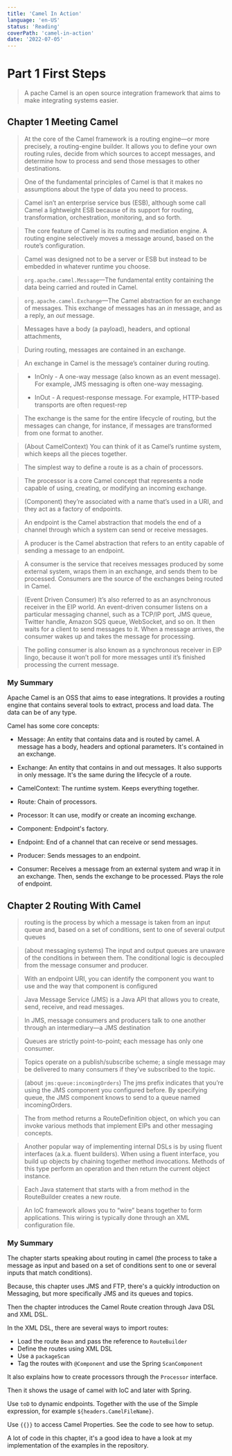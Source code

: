 ```yaml
---
title: 'Camel In Action'
language: 'en-US'
status: 'Reading'
coverPath: 'camel-in-action'
date: '2022-07-05'
---
```


# Part 1 First Steps

> A pache Camel is an open source integration framework that aims to make integrating systems easier.

## Chapter 1 Meeting Camel

> At the core of the Camel framework is a routing engine—or more precisely, a routing-engine builder. It allows you to define your own routing rules, decide from which sources to accept messages, and determine how to process and send those messages to other destinations.

> One of the fundamental principles of Camel is that it makes no assumptions about the type of data you need to process.

> Camel isn’t an enterprise service bus (ESB), although some call Camel a lightweight ESB because of its support for routing, transformation, orchestration, monitoring, and so forth.

> The core feature of Camel is its routing and mediation engine. A routing engine selectively moves a message around, based on the route’s configuration.

> Camel was designed not to be a server or ESB but instead to be embedded in whatever runtime you choose.

> `org.apache.camel.Message`—The fundamental entity containing the data being carried and routed in Camel.

> `org.apache.camel.Exchange`—The Camel abstraction for an exchange of messages. This exchange of messages has an *in* message, and as a reply, an *out* message.

> Messages have a body (a payload), headers, and optional attachments,

> During routing, messages are contained in an exchange.

> An exchange in Camel is the message’s container during routing.

> - InOnly - A one-way message (also known as an event message). For example, JMS messaging is often one-way messaging.
>
> - InOut - A request-response message. For example, HTTP-based transports are often request-rep

> The exchange is the same for the entire lifecycle of routing, but the messages can change, for instance, if messages are transformed from one format to another.

> (About CamelContext) You can think of it as Camel’s runtime system, which keeps all the pieces together.

> The simplest way to define a route is as a chain of processors.

> The processor is a core Camel concept that represents a node capable of using, creating, or modifying an incoming exchange.

> (Component) they’re associated with a name that’s used in a URI, and they act as a factory of endpoints.

> An endpoint is the Camel abstraction that models the end of a channel through which a system can send or receive messages.

> A producer is the Camel abstraction that refers to an entity capable of sending a message to an endpoint.

> A consumer is the service that receives messages produced by some external system, wraps them in an exchange, and sends them to be processed. Consumers are the source of the exchanges being routed in Camel.

> (Event Driven Consumer) It’s also referred to as an asynchronous receiver in the EIP world. An event-driven consumer listens on a particular messaging channel, such as a TCP/IP port, JMS queue, Twitter handle, Amazon SQS queue, WebSocket, and so on. It then waits for a client to send messages to it. When a message arrives, the consumer wakes up and takes the message for processing.

> The polling consumer is also known as a synchronous receiver in EIP lingo, because it won’t poll for more messages until it’s finished processing the
> current message.

### My Summary

Apache Camel is an OSS that aims to ease integrations. It provides a routing engine that contains several tools to extract, process and load data. The data can be of any type.

Camel has some core concepts:

- Message: An entity that contains data and is routed by camel. A message has a body, headers and optional parameters. It's contained in an exchange.

- Exchange: An entity that contains in and out messages. It also supports in only message. It's the same during the lifecycle of a route.

- CamelContext: The runtime system. Keeps everything together.
- Route: Chain of processors.
- Processor: It can use, modify or create an incoming exchange.
- Component: Endpoint's factory.
- Endpoint: End of a channel that can receive or send messages.
- Producer: Sends messages to an endpoint.
- Consumer: Receives a message from an external system and wrap it in an exchange. Then, sends the exchange to be processed. Plays the role of endpoint.

## Chapter 2 Routing With Camel

> routing is the process by which a message is taken from an input queue and, based on a set of conditions, sent to one of several output queues

> (about messaging systems) The input and output queues are unaware of the conditions in between them. The conditional logic is decoupled from the message consumer and producer.

> With an endpoint URI, you can identify the component you want to use and the way that component is configured

> Java Message Service (JMS) is a Java API that allows you to create, send, receive, and read messages.

> In JMS, message consumers and producers talk to one another through an intermediary—a JMS destination

> Queues are strictly point-to-point; each message has only one consumer.

> Topics operate on a publish/subscribe scheme; a single message may be delivered to many consumers if they’ve subscribed to the topic.

> (about `jms:queue:incomingOrders`) The jms prefix indicates that you’re using the JMS component you configured before. By specifying queue, the JMS component knows to send to a queue named incomingOrders.

> The from method returns a RouteDefinition object, on which you can invoke various methods that implement EIPs and other messaging concepts.

> Another popular way of implementing internal DSLs is by using fluent interfaces (a.k.a. fluent builders). When using a fluent interface, you build up objects by chaining together method invocations. Methods of this type perform an operation and then return the current object instance.

> Each Java statement that starts with a from method in the RouteBuilder creates a new route.

> An IoC framework allows you to “wire” beans together to form applications. This wiring is typically done through an XML configuration file.

### My Summary

The chapter starts speaking about routing in camel (the process to take a message as input and based on a set of conditions sent to one or several inputs that match conditions).

Because, this chapter uses JMS and FTP, there's a quickly introduction on Messaging, but more specifically JMS and its queues and topics.

Then the chapter introduces the Camel Route creation through Java DSL and XML DSL.

In the XML DSL, there are several ways to import routes:

- Load the route `Bean` and pass the reference to `RouteBuilder`
- Define the routes using XML DSL
- Use a `packageScan`
- Tag the routes with `@Component` and use the Spring `ScanComponent`

It also explains how to create processors through the `Processor` interface.

Then it shows the usage of camel with IoC and later with Spring.

Use `toD` to dynamic endpoints. Together with the use of the Simple expression, for example `${headers.CamelFileName}`.

Use `{{}}` to access Camel Properties. See the code to see how to setup.

A lot of code in this chapter, it's a good idea to have a look at my implementation of the examples in the repository.

